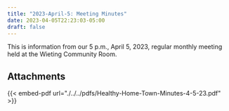 ```yaml
---
title: "2023-April-5: Meeting Minutes"
date: 2023-04-05T22:23:03-05:00
draft: false
---
```

This is information from our 5 p.m., April 5, 2023, regular monthly meeting held at the Wieting Community Room. 
 
## Attachments

{{< embed-pdf url="./../../pdfs/Healthy-Home-Town-Minutes-4-5-23.pdf" >}}
